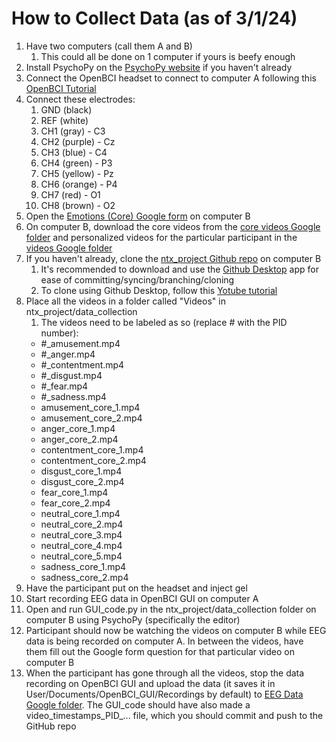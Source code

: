 # How to Collect Data (as of 3/1/24)
1. Have two computers (call them A and B)
	1. This could all be done on 1 computer if yours is beefy enough
2. Install PsychoPy on the [PsychoPy website](https://www.psychopy.org/download.html) if you haven't already
3. Connect the OpenBCI headset to connect to computer A following this [OpenBCI Tutorial](https://docs.google.com/document/d/1t7J3HIWkAL-0ryzGdOWXVq6LT_B7E0RlaZHDBdEPonE/edit)
4. Connect these electrodes:
	1. GND (black)
 	2. REF (white)
	3. CH1 (gray) - C3
	4. CH2 (purple) - Cz
	5. CH3 (blue) - C4
	6. CH4 (green) - P3
	7. CH5 (yellow) - Pz
	8. CH6 (orange) - P4
	9. CH7 (red) - O1
	10. CH8 (brown) - O2
5. Open the [Emotions (Core) Google form](https://docs.google.com/forms/d/1aDTQFd7sgwAe5aftb-0PMRY1PHD_xGIRps1IsHuxMGY/) on computer B
6. On computer B, download the core videos from the [core videos Google folder](https://drive.google.com/drive/u/4/folders/1S_godbS0hgS7s1HXCP3pEBIY3kTHCRBT) and personalized videos for the particular participant in the [videos Google folder](https://drive.google.com/drive/u/4/folders/1try2zBZe23IJKfLDlCuc-OsLTiF9RCjJ)
7. If you haven't already, clone the [ntx_project Github repo](https://github.com/BenFalken/ntx_project/) on computer B
	1. It's recommended to download and use the [Github Desktop](https://desktop.github.com/) app for ease of committing/syncing/branching/cloning
 	2. To clone using Github Desktop, follow this [Yotube tutorial](https://www.youtube.com/watch?v=PoZNIbs_wx8)
8. Place all the videos in a folder called "Videos" in ntx_project/data_collection
	1. The videos need to be labeled as so (replace # with the PID number):
	* #_amusement.mp4
	* #_anger.mp4
	* #_contentment.mp4
	* #_disgust.mp4
	* #_fear.mp4
	* #_sadness.mp4
	* amusement_core_1.mp4
	* amusement_core_2.mp4
	* anger_core_1.mp4
	* anger_core_2.mp4
	* contentment_core_1.mp4
	* contentment_core_2.mp4
	* disgust_core_1.mp4
	* disgust_core_2.mp4
	* fear_core_1.mp4
	* fear_core_2.mp4
	* neutral_core_1.mp4
	* neutral_core_2.mp4
	* neutral_core_3.mp4
	* neutral_core_4.mp4
	* neutral_core_5.mp4
	* sadness_core_1.mp4
	* sadness_core_2.mp4
9. Have the participant put on the headset and inject gel
10. Start recording EEG data in OpenBCI GUI on computer A
11. Open and run GUI_code.py in the ntx_project/data_collection folder on computer B using PsychoPy (specifically the editor)
12. Participant should now be watching the videos on computer B while EEG data is being recorded on computer A. In between the videos, have them fill out the Google form question for that particular video on computer B
13. When the participant has gone through all the videos, stop the data recording on OpenBCI GUI and upload the data (it saves it in User/Documents/OpenBCI_GUI/Recordings by default) to [EEG Data Google folder](https://drive.google.com/drive/u/4/folders/1t2ojmeJQUX4dkLSUQ174-I80VX6uHoQK). The GUI_code should have also made a video_timestamps_PID_... file, which you should commit and push to the GitHub repo
